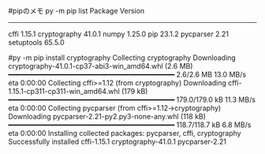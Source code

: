 #pipのメモ
py -m pip list
Package      Version
------------ -------
cffi         1.15.1
cryptography 41.0.1
numpy        1.25.0
pip          23.1.2
pycparser    2.21
setuptools   65.5.0

#py -m pip install cryptography
Collecting cryptography
  Downloading cryptography-41.0.1-cp37-abi3-win_amd64.whl (2.6 MB)
     ━━━━━━━━━━━━━━━━━━━━━━━━━━━━━━━━━━━━━━━━ 2.6/2.6 MB 13.0 MB/s eta 0:00:00
Collecting cffi>=1.12 (from cryptography)
  Downloading cffi-1.15.1-cp311-cp311-win_amd64.whl (179 kB)
     ━━━━━━━━━━━━━━━━━━━━━━━━━━━━━━━━━━━━━━━━ 179.0/179.0 kB 11.3 MB/s eta 0:00:00
Collecting pycparser (from cffi>=1.12->cryptography)
  Downloading pycparser-2.21-py2.py3-none-any.whl (118 kB)
     ━━━━━━━━━━━━━━━━━━━━━━━━━━━━━━━━━━━━━━━━ 118.7/118.7 kB 6.8 MB/s eta 0:00:00
Installing collected packages: pycparser, cffi, cryptography
Successfully installed cffi-1.15.1 cryptography-41.0.1 pycparser-2.21
